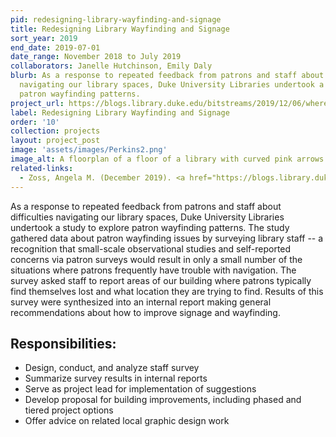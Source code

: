 ```yaml
---
pid: redesigning-library-wayfinding-and-signage
title: Redesigning Library Wayfinding and Signage
sort_year: 2019
end_date: 2019-07-01
date_range: November 2018 to July 2019
collaborators: Janelle Hutchinson, Emily Daly
blurb: As a response to repeated feedback from patrons and staff about difficulties
  navigating our library spaces, Duke University Libraries undertook a study to explore
  patron wayfinding patterns. 
project_url: https://blogs.library.duke.edu/bitstreams/2019/12/06/where-do-patrons-get-lost-a-study-of-library-navigation/
label: Redesigning Library Wayfinding and Signage
order: '10'
collection: projects
layout: project_post
image: 'assets/images/Perkins2.png'
image_alt: A floorplan of a floor of a library with curved pink arrows painted on top.
related-links:
  - Zoss, Angela M. (December 2019). <a href="https://blogs.library.duke.edu/bitstreams/2019/12/06/where-do-patrons-get-lost-a-study-of-library-navigation/">Where do patrons get lost? A study of library navigation</a>. Blog post.
---
```

As a response to repeated feedback from patrons and staff about difficulties
navigating our library spaces, Duke University Libraries undertook a study to explore
patron wayfinding patterns. The study gathered data about patron wayfinding issues
by surveying library staff -- a recognition that small-scale observational studies
and self-reported concerns via patron surveys would result in only a small number
of the situations where patrons frequently have trouble with navigation. The survey
asked staff to report areas of our building where patrons typically find themselves
lost and what location they are trying to find. Results of this survey were synthesized
into an internal report making general recommendations about how to improve signage and wayfinding.

## Responsibilities:

* Design, conduct, and analyze staff survey
* Summarize survey results in internal reports
* Serve as project lead for implementation of suggestions
* Develop proposal for building improvements, including phased and tiered project options
* Offer advice on related local graphic design work